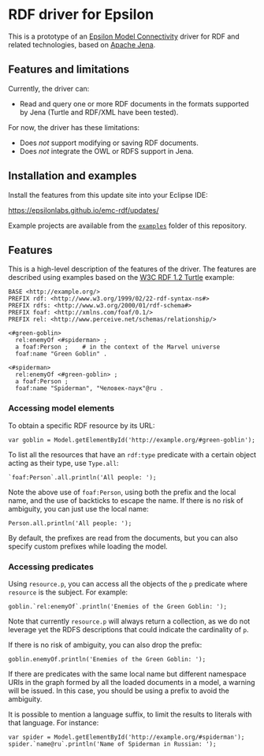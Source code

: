 # RDF driver for Epsilon

This is a prototype of an [Epsilon Model Connectivity](https://eclipse.dev/epsilon/doc/emc/) driver for RDF and related technologies, based on [Apache Jena](https://jena.apache.org/).

## Features and limitations

Currently, the driver can:

* Read and query one or more RDF documents in the formats supported by Jena (Turtle and RDF/XML have been tested).

For now, the driver has these limitations:

* Does *not* support modifying or saving RDF documents.
* Does *not* integrate the OWL or RDFS support in Jena.

## Installation and examples

Install the features from this update site into your Eclipse IDE:

https://epsilonlabs.github.io/emc-rdf/updates/

Example projects are available from the [`examples`](./examples) folder of this repository.

## Features

This is a high-level description of the features of the driver.
The features are described using examples based on the [W3C RDF 1.2 Turtle](https://www.w3.org/TR/rdf12-turtle/#sec-intro) example:

```
BASE <http://example.org/>
PREFIX rdf: <http://www.w3.org/1999/02/22-rdf-syntax-ns#>
PREFIX rdfs: <http://www.w3.org/2000/01/rdf-schema#>
PREFIX foaf: <http://xmlns.com/foaf/0.1/>
PREFIX rel: <http://www.perceive.net/schemas/relationship/>

<#green-goblin>
  rel:enemyOf <#spiderman> ;
  a foaf:Person ;    # in the context of the Marvel universe
  foaf:name "Green Goblin" .

<#spiderman>
  rel:enemyOf <#green-goblin> ;
  a foaf:Person ;
  foaf:name "Spiderman", "Человек-паук"@ru .
```

### Accessing model elements

To obtain a specific RDF resource by its URL:

```
var goblin = Model.getElementById('http://example.org/#green-goblin');
```

To list all the resources that have an `rdf:type` predicate with a certain object acting as their type, use `Type.all`:

```
`foaf:Person`.all.println('All people: ');
```

Note the above use of `foaf:Person`, using both the prefix and the local name, and the use of backticks to escape the name.
If there is no risk of ambiguity, you can just use the local name:

```
Person.all.println('All people: ');
```

By default, the prefixes are read from the documents, but you can also specify custom prefixes while loading the model.

### Accessing predicates

Using `resource.p`, you can access all the objects of the `p` predicate where `resource` is the subject.
For example:

```
goblin.`rel:enemyOf`.println('Enemies of the Green Goblin: ');
```

Note that currently `resource.p` will always return a collection, as we do not leverage yet the RDFS descriptions that could indicate the cardinality of `p`.

If there is no risk of ambiguity, you can also drop the prefix:

```
goblin.enemyOf.println('Enemies of the Green Goblin: ');
```

If there are predicates with the same local name but different namespace URIs in the graph formed by all the loaded documents in a model, a warning will be issued.
In this case, you should be using a prefix to avoid the ambiguity.

It is possible to mention a language suffix, to limit the results to literals with that language.
For instance:

```
var spider = Model.getElementById('http://example.org/#spiderman');
spider.`name@ru`.println('Name of Spiderman in Russian: ');
```
